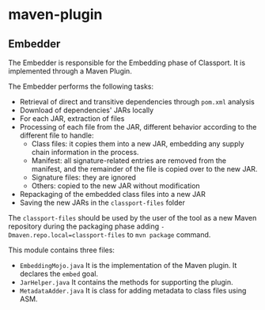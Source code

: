 # maven-plugin
## Embedder 
The Embedder is responsible for the Embedding phase of Classport. It is implemented through a Maven Plugin.

The Embedder performs the following tasks:
* Retrieval of direct and transitive dependencies through `pom.xml` analysis 
* Download of dependencies' JARs locally
* For each JAR, extraction of files
* Processing of each file from the JAR, different behavior according to the different file to handle:
    * Class files: it copies them into a new JAR, embedding any supply chain information in the process.
    * Manifest: all signature-related entries are removed from the manifest, and the remainder of the file is copied over to the new JAR.
    * Signature files: they are ignored
    * Others: copied to the new JAR without modification
* Repackaging of the embedded class files into a new JAR 
* Saving the new JARs in the `classport-files` folder

The `classport-files` should be used by the user of the tool as a new Maven repository during the packaging phase adding `-Dmaven.repo.local=classport-files` to `mvn package` command.

This module contains three files: 

* `EmbeddingMojo.java` 
It is the implementation of the Maven plugin. It declares the `embed` goal.
* `JarHelper.java`
It contains the methods for supporting the plugin.
* `MetadataAdder.java`
It is class for adding metadata to class files using ASM.



